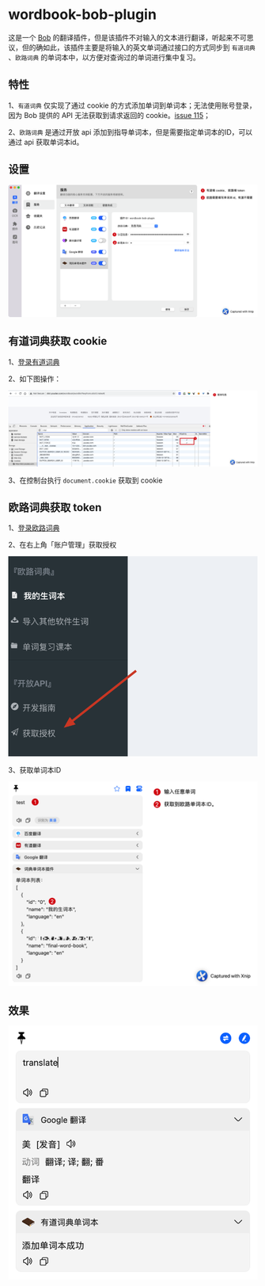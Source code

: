 # wordbook-bob-plugin

这是一个 [Bob](https://github.com/ripperhe/Bob) 的翻译插件，但是该插件不对输入的文本进行翻译，听起来不可思议，但的确如此，该插件主要是将输入的英文单词通过接口的方式同步到 `有道词典` 、`欧路词典`
的单词本中，以方便对查询过的单词进行集中复习。

## 特性

1、`有道词典` 仅实现了通过 cookie 的方式添加单词到单词本；无法使用账号登录，因为 Bob 提供的 API 无法获取到请求返回的
cookie。[issue 115](https://github.com/ripperhe/Bob/issues/115)；

2、`欧路词典` 是通过开放 api 添加到指导单词本，但是需要指定单词本的ID，可以通过 api 获取单词本id。

## 设置

![](imgs/1.png)

## 有道词典获取 cookie

1、[登录有道词典](http://account.youdao.com/login)

2、如下图操作：

![](imgs/2.png)

3、在控制台执行 `document.cookie` 获取到 cookie

## 欧路词典获取 token

1、[登录欧路词典](https://dict.eudic.net/)

2、在右上角「账户管理」获取授权

![](imgs/3.png)

3、获取单词本ID

![](imgs/4.png)

## 效果

![](imgs/5.png)
